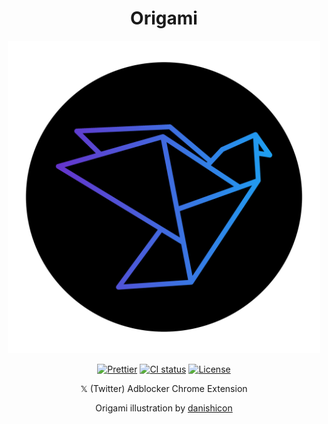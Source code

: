 <div align="center">

# Origami

</div>

<p align="center">
  <img alt="Origami Logo" src="assets/origami.png" width="500px"/>
</p>

<div align="center">

[![Prettier](https://img.shields.io/badge/Prettier-%23F7B93E.svg?style=flat-square&logo=prettier&logoColor=black)](https://github.com/prettier/prettier)
[![CI status](https://img.shields.io/github/actions/workflow/status/TheDen/origami/ci-cd.yml?branch=main&style=flat-square&logo=github)](https://github.com/TheDen/origami/actions?query=branch%3Amain)
[![License](https://img.shields.io/github/license/TheDen/origami?style=flat-square)](/LICENSE)


𝕏 (Twitter) Adblocker Chrome Extension

Origami illustration by [danishicon](https://thenounproject.com/danishicon/)

</div>
